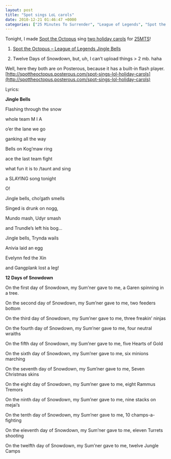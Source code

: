```yaml
---
layout: post
title: "Spot sings LoL carols"
date: 2010-12-21 01:46:47 +0000
categories: ["25 Minutes To Surrender", "League of Legends", "Spot the Octopus"]
---
```


Tonight, I made [Spot the Octopus](http://spottheoctopus.com) sing [two holiday carols](http://www.reddit.com/r/leagueoflegends/comments/em3c4/league_of_legends_holiday_carols_anyone/) for [25MTS](http://25minstosurrender.podomatic.com)!

1. [Spot the Octopus – League of Legends Jingle Bells](https://judytuna.com/wp-content/uploads/2010/12/LOL-Jingle-Bells.mp3)

2. Twelve Days of Snowdown, but, uh, I can’t upload things > 2 mb. haha

Well, here they both are on Posterous, because it has a built-in flash player. [http://spottheoctopus.posterous.com/spot-sings-lol-holiday-carols](http://spottheoctopus.posterous.com/spot-sings-lol-holiday-carols)

Lyrics: 

**Jingle Bells**

Flashing through the snow

whole team M I A

o’er the lane we go

ganking all the way

Bells on Kog’maw ring

ace the last team fight

what fun it is to /taunt and sing

a SLAYING song tonight

O!

Jingle bells, cho’gath smells

Singed is drunk on nogg,

Mundo mash, Udyr smash

and Trundle’s left his bog…

Jingle bells, Trynda wails

Anivia laid an egg

Evelynn fed the Xin

and Gangplank lost a leg!

**12 Days of Snowdown**

On the first day of Snowdown, my Sum’ner gave to me, a Garen spinning in a tree.

On the second day of Snowdown, my Sum’ner gave to me, two feeders bottom

On the third day of Snowdown, my Sum’ner gave to me, three freakin’ ninjas

On the fourth day of Snowdown, my Sum’ner gave to me, four neutral wraiths

On the fifth day of Snowdown, my Sum’ner gave to me, five Hearts of Gold

On the sixth day of Snowdown, my Sum’ner gave to me, six minions marching

On the seventh day of Snowdown, my Sum’ner gave to me, Seven Christmas skins

On the eight day of Snowdown, my Sum’ner gave to me, eight Rammus Tremors

On the ninth day of Snowdown, my Sum’ner gave to me, nine stacks on mejai’s

On the tenth day of Snowdown, my Sum’ner gave to me, 10 champs-a-fighting

On the eleventh day of Snowdown, my Sum’ner gave to me, eleven Turrets shooting

On the twelfth day of Snowdown, my Sum’ner gave to me, twelve Jungle Camps